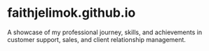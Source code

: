 # faithjelimok.github.io
 A showcase of my professional journey, skills, and achievements in customer support, sales, and client relationship management.  
